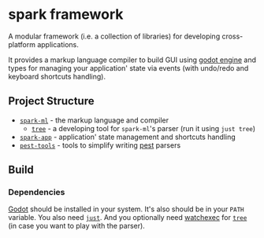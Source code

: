 spark framework
===============

A modular framework (i.e. a collection of libraries) for developing
cross-platform applications.

It provides a markup language compiler to build GUI using 
[godot engine](https://godotengine.org/) and types for managing your application'
state via events (with undo/redo and keyboard shortcuts handling).




## Project Structure

- [`spark-ml`](spark-ml/) - the markup language and compiler
    - [`tree`](spark-ml/tree) - a developing tool for `spark-ml`'s parser (run it
      using `just tree`)
- [`spark-app`](spark-app/) - application' state management and shortcuts
  handling
- [`pest-tools`](pest-tools/) - tools to simplify writing
  [pest](https://pest.rs/) parsers




## Build


### Dependencies

[Godot](https://godotengine.org) should be installed in your system. It's also
should be in your `PATH` variable. You also need
[`just`](https://just.systems/). And you optionally need
[watchexec](https://watchexec.github.io/) for [`tree`](spark-ml/tree/) (in case
you want to play with the parser).
